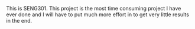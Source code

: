 This is SENG301. This project is the most time consuming project I have ever done and I will have to put much more effort in to get very little results in the end.